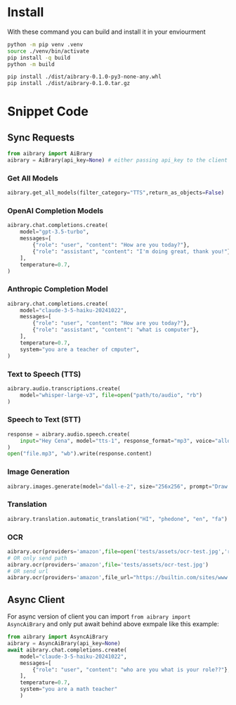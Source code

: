 # Install
With these command you can build and install it in your enviourment
```bash
python -m pip venv .venv
source ./venv/bin/activate
pip install -q build
python -m build

pip install ./dist/aibrary-0.1.0-py3-none-any.whl
pip install ./dist/aibrary-0.1.0.tar.gz
```
# Snippet Code
## Sync Requests
```python
from aibrary import AiBrary
aibrary = AiBrary(api_key=None) # either passing api_key to the client or setting the AIBRARY_API_KEY in environment variable
```
### Get All Models
```python
aibrary.get_all_models(filter_category="TTS",return_as_objects=False)
```
### OpenAI Completion Models
```python
aibrary.chat.completions.create(
    model="gpt-3.5-turbo",
    messages=[
        {"role": "user", "content": "How are you today?"},
        {"role": "assistant", "content": "I'm doing great, thank you!"},
    ],
    temperature=0.7,
)
```
### Anthropic Completion Model
```python
aibrary.chat.completions.create(
    model="claude-3-5-haiku-20241022",
    messages=[
        {"role": "user", "content": "How are you today?"},
        {"role": "assistant", "content": "what is computer"},
    ],
    temperature=0.7,
    system="you are a teacher of cmputer",
)
```

### Text to Speech (TTS)
```python
aibrary.audio.transcriptions.create(
    model="whisper-large-v3", file=open("path/to/audio", "rb")
)
```
### Speech to Text (STT)
```python
response = aibrary.audio.speech.create(
    input="Hey Cena", model="tts-1", response_format="mp3", voice="alloy"
)
open("file.mp3", "wb").write(response.content)
```
### Image Generation
```python
aibrary.images.generate(model="dall-e-2", size="256x256", prompt="Draw cat")
```
### Translation
```python
aibrary.translation.automatic_translation("HI", "phedone", "en", "fa")
```
### OCR
```python
aibrary.ocr(providers='amazon',file=open('tests/assets/ocr-test.jpg','rb').read(),file_name="test.jpg")
# OR only send path
aibrary.ocr(providers='amazon',file='tests/assets/ocr-test.jpg')
# OR send url
aibrary.ocr(providers='amazon',file_url="https://builtin.com/sites/www.builtin.com/files/styles/ckeditor_optimize/public/inline-images/5_python-ocr.jpg")

```
## Async Client
For async version of client you can import `from aibrary import AsyncAiBrary` and only put await behind above exmpale like this example:

```python
from aibrary import AsyncAiBrary
aibrary = AsyncAiBrary(api_key=None)
await aibrary.chat.completions.create(
    model="claude-3-5-haiku-20241022",
    messages=[
        {"role": "user", "content": "who are you what is your role??"},
    ],
    temperature=0.7,
    system="you are a math teacher"
    )
```